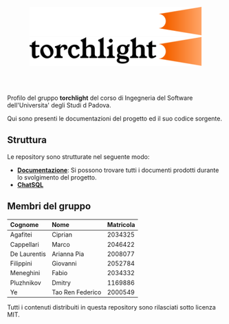 <p align="center">
  <img width="400" src="profile/torchlight_dark.svg#gh-dark-mode-only">
  <img width="400" src="profile/torchlight_light.svg#gh-light-mode-only">
</p>

</br>
</br>

Profilo del gruppo **torchlight** del corso di Ingegneria del Software dell'Universita' degli Studi d Padova.

Qui sono presenti le documentazioni del progetto ed il suo codice sorgente.

## Struttura

Le repository sono strutturate nel seguente modo:

- [**Documentazione**](https://github.com/Torchlight-SWE2324/Documentazione): Si possono trovare tutti i documenti prodotti durante lo svolgimento del progetto.
- [**ChatSQL**](https://github.com/Torchlight-SWE2324/ChatSQL)

## Membri del gruppo

| Cognome      | Nome             | Matricola |
| :----------- | :--------------  | :-------- |
| Agafitei     | Ciprian          | 2034325   |
| Cappellari   | Marco            | 2046422   |
| De Laurentis | Arianna Pia      | 2008077   |
| Filippini    | Giovanni         | 2052784   |
| Meneghini    | Fabio            | 2034332   |
| Pluzhnikov   | Dmitry           | 1169886   |
| Ye           | Tao Ren Federico | 2000549   |

Tutti i contenuti distribuiti in questa repository sono rilasciati sotto licenza MIT.